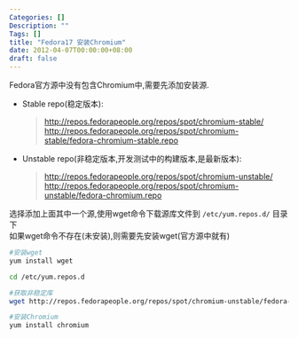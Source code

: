 ```yaml
---
Categories: []
Description: ""
Tags: []
title: "Fedora17 安装Chromium"
date: 2012-04-07T00:00:00+08:00
draft: false
---
```


Fedora官方源中没有包含Chromium中,需要先添加安装源.

- Stable repo(稳定版本):

    > http://repos.fedorapeople.org/repos/spot/chromium-stable/  
      http://repos.fedorapeople.org/repos/spot/chromium-stable/fedora-chromium-stable.repo 

- Unstable repo(非稳定版本,开发测试中的构建版本,是最新版本):

    > http://repos.fedorapeople.org/repos/spot/chromium-unstable/  
      http://repos.fedorapeople.org/repos/spot/chromium-unstable/fedora-chromium.repo 

选择添加上面其中一个源,使用wget命令下载源库文件到 `/etc/yum.repos.d/` 目录下  
如果wget命令不存在(未安装),则需要先安装wget(官方源中就有)

```bash
#安装wget
yum install wget

cd /etc/yum.repos.d

#获取非稳定库
wget http://repos.fedorapeople.org/repos/spot/chromium-unstable/fedora-chromium.repo

#安装Chromium
yum install chromium
```
